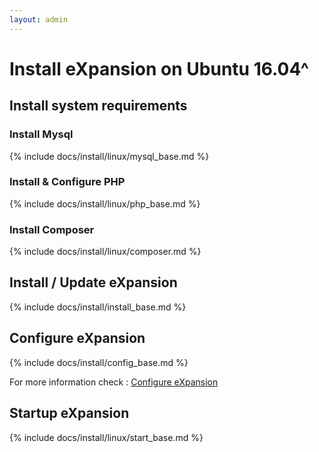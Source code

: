 ```yaml
---
layout: admin
---
```


# Install eXpansion on Ubuntu 16.04^ 

## Install system requirements

### Install Mysql

{% include docs/install/linux/mysql_base.md %}

### Install & Configure PHP

{% include docs/install/linux/php_base.md %}

### Install Composer

{% include docs/install/linux/composer.md %}

## Install / Update eXpansion

{% include docs/install/install_base.md %}

## Configure eXpansion

{% include docs/install/config_base.md %}

For more information check : [Configure eXpansion](../../config/configuration.html)

## Startup eXpansion 

{% include docs/install/linux/start_base.md %}
